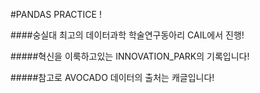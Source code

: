 #PANDAS PRACTICE !

####숭실대 최고의 데이터과학 학술연구동아리 CAIL에서 진행!

#####혁신을 이룩하고있는 INNOVATION_PARK의 기록입니다!

#####참고로 AVOCADO 데이터의 출처는 캐글입니다!